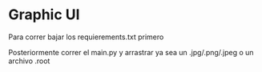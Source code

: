 # Graphic UI

Para correr bajar los requierements.txt primero

Posteriormente correr el main.py y arrastrar ya sea un .jpg/.png/.jpeg o un archivo .root
